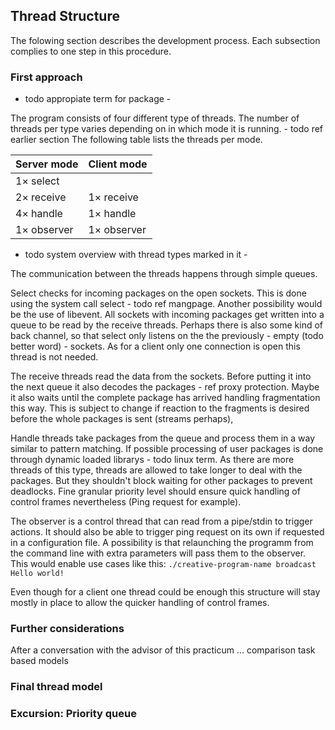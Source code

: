 ## Thread Structure

The folowing section describes the development process.
Each subsection complies to one step in this procedure.

### First approach

- todo appropiate term for package -

The program consists of four different type of threads.
The number of threads per type varies depending on in which mode it is running. - todo ref earlier section
The following table lists the threads per mode.

| Server mode | Client mode |
| ----------- | ----------- |
| 1× select   |             |
| 2× receive  | 1× receive  |
| 4× handle   | 1× handle   |
| 1× observer | 1× observer |

- todo system overview with thread types marked in it -

The communication between the threads happens through simple queues.

Select checks for incoming packages on the open sockets.
This is done using the system call select - todo ref mangpage.
Another possibility would be the use of libevent.
All sockets with incoming packages get written into a queue to be read by the receive threads.
Perhaps there is also some kind of back channel, so that select only listens on the the previously - empty (todo better word) - sockets.
As for a client only one connection is open this thread is not needed.

The receive threads read the data from the sockets.
Before putting it into the next queue it also decodes the packages - ref proxy protection.
Maybe it also waits until the complete package has arrived handling fragmentation this way.
This is subject to change if reaction to the fragments is desired before the whole packages is sent (streams perhaps),

Handle threads take packages from the queue and process them in a way similar to pattern matching.
If possible processing of user packages is done through dynamic loaded librarys - todo linux term.
As there are more threads of this type, threads are allowed to take longer to deal with the packages.
But they shouldn't block waiting for other packages to prevent deadlocks.
Fine granular priority level should ensure quick handling of control frames nevertheless (Ping request for example).

The observer is a control thread that can read from a pipe/stdin to trigger actions.
It should also be able to trigger ping request on its own if requested in a configuration file.
A possibility is that relaunching the programm from the command line with extra parameters will pass them to the observer.
This would enable use cases like this: `./creative-program-name broadcast Hello world!`

Even though for a client one thread could be enough this structure will stay mostly in place to allow the quicker handling of control frames.


### Further considerations

After a conversation with the advisor of this practicum ...
comparison task based models


### Final thread model


### Excursion: Priority queue



